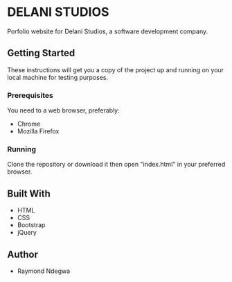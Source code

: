 # DELANI STUDIOS
Porfolio website for Delani Studios, a software development company.

## Getting Started
These instructions will get you a copy of the project up and running on your local machine for testing purposes.  

### Prerequisites
You need to a web browser, preferably: 
* Chrome
* Mozilla Firefox

### Running 
Clone the repository or download it then open "index.html" in your preferred browser.  

## Built With
* HTML
* CSS
* Bootstrap
* jQuery

## Author
* Raymond Ndegwa
